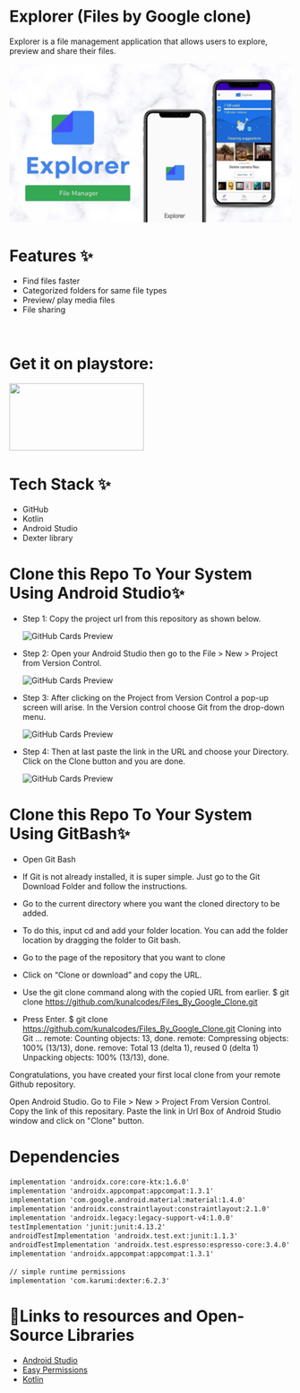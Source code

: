 # Explorer (Files by Google clone)

Explorer is a file management application that allows users to explore, preview and share their files.



 ![GitHub Cards Preview](https://github.com/kunalcodes/Files_By_Google_Clone/blob/main/Google_Files_App/app/src/main/res/drawable-v24/explorer_project_image.jpg)



# Features ✨
* Find files faster
* Categorized folders for same file types
* Preview/ play media files
* File sharing

<br/>


# Get it on playstore:


<a href="https://play.google.com/store/apps/details?id=my.kunal.file_explorer" title="Playstore" target="_blank"><img height="120" width="240" src="https://data.ibtimes.sg/en/full/12247/google-play-store-8-1-73-apk.png"></a>


<!-- 
# Links 
* Blog-Post :-  -->

# Tech Stack ✨

* GitHub
* Kotlin
* Android Studio
* Dexter library


# Clone this Repo To Your System Using Android Studio✨

* Step 1: Copy the project url from this repository as shown below.


  ![GitHub Cards Preview](https://media.geeksforgeeks.org/wp-content/uploads/20201103234355/Clone1.png)
  
  
* Step 2: Open your Android Studio then go to the File > New > Project from Version Control.


  ![GitHub Cards Preview](https://media.geeksforgeeks.org/wp-content/uploads/20201103235112/Clone2.png)
  
  
* Step 3: After clicking on the Project from Version Control a pop-up screen will arise. In the Version control choose Git from the drop-down menu.


  ![GitHub Cards Preview](https://media.geeksforgeeks.org/wp-content/uploads/20201103235114/Clone3.png)
  
  
* Step 4: Then at last paste the link in the URL and choose your Directory. Click on the Clone button and you are done.


  ![GitHub Cards Preview](https://media.geeksforgeeks.org/wp-content/uploads/20201103235115/Clone4.png)
  

# Clone this Repo To Your System Using GitBash✨

* Open Git Bash

* If Git is not already installed, it is super simple. Just go to the Git Download Folder and follow the instructions.

* Go to the current directory where you want the cloned directory to be added.

* To do this, input cd and add your folder location. You can add the folder location by dragging the folder to Git bash.

* Go to the page of the repository that you want to clone

* Click on “Clone or download” and copy the URL.

* Use the git clone command along with the copied URL from earlier. $ git clone https://github.com/kunalcodes/Files_By_Google_Clone.git

* Press Enter. $ git clone https://github.com/kunalcodes/Files_By_Google_Clone.git Cloning into Git … remote: Counting objects: 13, done. remote: Compressing objects: 100% (13/13), done. remove: Total 13 (delta 1), reused 0 (delta 1) Unpacking objects: 100% (13/13), done.

Congratulations, you have created your first local clone from your remote Github repository.

Open Android Studio. Go to File > New > Project From Version Control. Copy the link of this repositary. Paste the link in Url Box of Android Studio window and click on "Clone" button.


# Dependencies 

    implementation 'androidx.core:core-ktx:1.6.0'
    implementation 'androidx.appcompat:appcompat:1.3.1'
    implementation 'com.google.android.material:material:1.4.0'
    implementation 'androidx.constraintlayout:constraintlayout:2.1.0'
    implementation 'androidx.legacy:legacy-support-v4:1.0.0'
    testImplementation 'junit:junit:4.13.2'
    androidTestImplementation 'androidx.test.ext:junit:1.1.3'
    androidTestImplementation 'androidx.test.espresso:espresso-core:3.4.0'
    implementation 'androidx.appcompat:appcompat:1.3.1'

    // simple runtime permissions
    implementation 'com.karumi:dexter:6.2.3'
<!-- 
# Lessons Learnt📚 -->

# 🔗Links to resources and Open-Source Libraries


* [Android Studio](https://developer.android.com/studio?gclsrc=aw.ds&gclid=EAIaIQobChMI3MPrr7bC9AIVEA4rCh1cBA5PEAAYASAAEgJR7_D_BwE)
* [Easy Permissions](https://github.com/Karumi/Dexter)
* [Kotlin](https://kotlinlang.org/)
